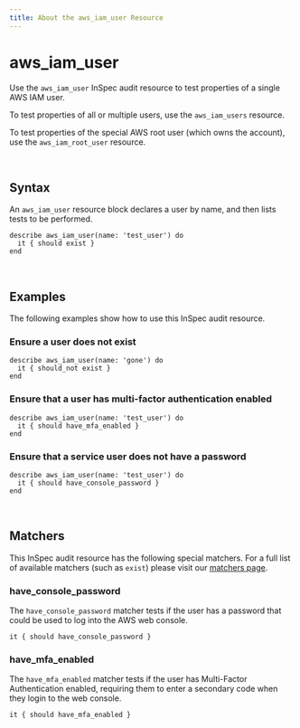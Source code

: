 ```yaml
---
title: About the aws_iam_user Resource
---
```


# aws_iam_user

Use the `aws_iam_user` InSpec audit resource to test properties of a single AWS IAM user.

To test properties of all or multiple users, use the `aws_iam_users` resource.

To test properties of the special AWS root user (which owns the account), use the `aws_iam_root_user` resource.

<br>

## Syntax

An `aws_iam_user` resource block declares a user by name, and then lists tests to be performed.

    describe aws_iam_user(name: 'test_user') do
      it { should exist }
    end

<br>

## Examples

The following examples show how to use this InSpec audit resource.

### Ensure a user does not exist

    describe aws_iam_user(name: 'gone') do
      it { should_not exist }
    end

### Ensure that a user has multi-factor authentication enabled
    describe aws_iam_user(name: 'test_user') do
      it { should have_mfa_enabled }
    end

### Ensure that a service user does not have a password
    describe aws_iam_user(name: 'test_user') do
      it { should have_console_password }
    end

<br>

## Matchers

This InSpec audit resource has the following special matchers. For a full list of available matchers (such as `exist`) please visit our [matchers page](https://www.inspec.io/docs/reference/matchers/).

### have_console_password

The `have_console_password` matcher tests if the user has a password that could be used to log into the AWS web console.

    it { should have_console_password }

### have_mfa_enabled

The `have_mfa_enabled` matcher tests if the user has Multi-Factor Authentication enabled, requiring them to enter a secondary code when they login to the web console.

    it { should have_mfa_enabled }
